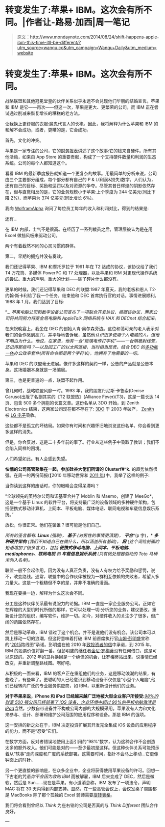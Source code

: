 # 转变发生了:苹果+ IBM。这次会有所不同。|作者让-路易·加西|周一笔记

> 原文：<http://www.mondaynote.com/2014/08/24/shift-happens-apple-ibm-this-time-itll-be-different/?utm_source=wanqu.co&utm_campaign=Wanqu+Daily&utm_medium=website>

# 转变发生了:苹果+ IBM。这次会有所不同。

战略联盟和其他冠冕堂皇的伙伴关系似乎永远不会兑现他们华丽的结婚宣言。苹果和 IBM 是它——再次——但这一次，苹果是更大、更繁荣的公司，而 IBM 正在尝试通过削减来恢复增长的糟糕的老方法。

让我换上更舒服的衣服:魔鬼代言人的长袍。因此，我将解释为什么苹果和 IBM 的和解不会成功，或者，更糟的是，它会成功。

首先，文化的冲突。

苹果是一家专注的公司，它的[财务报表](http://files.shareholder.com/downloads/AAPL/1927381444x0x770499/d8f7def2-7dd5-44c3-be7d-ee66ff33f947/Q3_2014_Form_10-Q_as_filed_.PDF)讲述了这个故事:它的钱来自硬件。所有其他活动，如来自 App Store 的重要贡献，构成了一个支持硬件数量和利润的生态系统。公司的每个人都知道这个。

看看 IBM 的最新季度报告就知道一个更复杂的故事。用最简单的分析来说，公司由三个主要部分组成，每个部分都有自己的 P & L(利润&损失)数字，人们认为，还有自己的目标、奖励和惩罚以及对资源的争夺。尽管其昔日辉煌的阴影依然存在，但与直觉相反的是，它的业务规模小于苹果:上个季度为 244 亿美元(同比下降 2%)，而苹果为 374 亿美元(同比增长 6%)。

我向 [WolframAlpha](http://en.wikipedia.org/wiki/WolframAlpha) 询问了每位员工每年的收入和利润对比，得到的结果是:



还有…



在 IBM 内部，士气不是很高。在经历了一系列裁员之后，管理层被认为是在用 Excel 做挡风板来驱动公司。

两个有着截然不同的心灵习惯的群体。

第二，早期的拥抱并没有奏效。

我们还记得苹果、IBM 和摩托罗拉于 1991 年在 T2 达成的协议，该协议给了我们 T4 万花筒、多媒体 PowerPC 和 T7 处理器，以及苹果和 IBM 对更现代操作系统的尝试。重大的声明，重大的计划——除了碎片什么都没有。

更早的时候，我们还记得苹果和 DEC 的联盟:1987 年夏天，我的老板和恩人 T2·约翰·斯卡利给了我一个任务，结束他和 DEC 首席执行官的对话。事情进展顺利，1988 年 1 月，我们达到了目标:

“… *苹果电脑公司和数字设备公司宣布了一项联合开发协议，根据该协议，两家公司将共同努力将麦金塔电脑和 AppleTalk 网络系统与 VAX 和 DECnet 结合起来。*

在庆祝晚宴上，我坐在 DEC 的创始人肯·奥尔森旁边。这位和蔼可亲的老人表示对我们的合作感到高兴，并平静地告诉我，虽然他*认识很多使用个人电脑的人，但他不明白为什么。他说，在家里，他有一台“玻璃电传打字机”——一台阴极射线管，还记得那些吗？—以及回工厂的以太网连接，当时相当昂贵。结合 DEC 的[多功能一体](http://en.wikipedia.org/wiki/ALL-IN-1)办公效率套件(所有命令都是两个字符长)，他拥有了他需要的一切。*

苹果和 DEC 的联盟毫无进展。像许多这样的契约一样，公告的产品就是公告本身。这场婚姻本身就是一场骗局。

第三，也是更普遍的一点，联盟不起作用。

曾几何时，战略联盟风靡一时。1993 年，我的朋友丹尼斯·卡鲁索(Denise Caruso)出版了名副其实的《T2 联盟热》(Alliance Fever)(T3)，这是一篇长达 14 页、包含 500 多个拥抱的长篇文章。这份名单从 3DO 开始，到 Zenith Electronics 结束，这两家公司现在都不存在了: [3DO](http://en.wikipedia.org/wiki/The_3DO_Company) 于 2003 年破产， [Zenith](http://www.zenith.com) 被 [LG 电子](http://en.wikipedia.org/wiki/LG_Electronics)吸收。

这些都不是孤立的坏结局。如果你有时间和兴趣怀旧地浏览这份名单，你会看到更多这样的消失。

但是，你会反对，这是二十多年前的事了。行业从这些例子中吸取了教训；我们不会陷入同样的困境。

人们希望如此。有人会感到失望。

**怯懦的公司高管聚集在一起，参加硅谷大佬们所谓的 Clusterf#^k.** 的趋势依然很强。在周一的两份简报(【2010 年移动世界和 [2011 年](http://www.mondaynote.com/2011/02/20/mobile-world-clusterfk-2011-edition/))中，我举了这样的例子:

当你读到这样的废话时，你的眼睛会变得呆滞吗？

“全球领先的英特尔公司和诺基亚合并了 Moblin 和 Maemo，创建了 MeeGo*，这是一个基于 Linux 的软件平台，将支持最广泛的设备领域的多种硬件架构，包括便携式移动计算机、上网本、平板电脑、媒体电话、联网电视和车载信息娱乐系统。”

放松，你很正常。他们在骗谁？很可能是他们自己。

*所有的圣言都有:* ***Linux*** *(强制)，* ***基于*** *(对男性的事情更清楚)，* ***平台****(p 字)，* ***多种硬件架构*** *(我们不知道自己在做什么，所以涵盖所有基础)，* ***段*** *(这个词给前面的短语增加了很多含义)，包括* ***便携式移动电脑、上网本、平板电脑、mediaphones、联网电视*** *和* ***车载信息娱乐系统*** *(只有微处理器驱动的 Toto 马桶未列入名单)。*

联盟一般不会起作用，因为没有人真正负责，没有人有权力给予奖励和惩罚，说不，改变路线。通常，联盟中的合作伙伴被视为一群相互依赖的失败者，希望人多力量大。这是一个粗糙但不幸的是，并非不准确的漫画。

我现在要换一边，解释为什么这次会不同。

分工是这种伙伴关系最有说服力的论据。IBM 一直是一家企业服务公司。正如它在辉煌的大型机时代所做的那样，它可以处理一切:分析您的业务，建议更改，重新设计您的组织，编写软件，维护一切。如今，对硬件收入的关注少了很多，但广阔的范围依然存在。

然后是移动革命，IBM 错过了这个机会。并不是说他们没有机会。该公司本可以跳上移动一切的浪潮，但这将意味着打破 IBM 前首席执行官[山姆·彭明盛](http://en.wikipedia.org/wiki/Samuel_J._Palmisano)宣称的“[2015](http://www.forbes.com/sites/stevedenning/2014/05/30/why-ibm-is-in-decline/)路线图”承诺。彭明盛在他 2010 年[致投资者的信](http://www.ibm.com/annualreport/2010/letter-from-the-chairman.html)中承诺，到 2015 年，IBM 的股票价值将翻一番，但彭明盛的继任者[金尼·罗梅蒂](http://en.wikipedia.org/wiki/Ginni_Rometty)没有任何借口，这是可以原谅的。2012 年的卫兵换岗是一个绝佳的机会，让罗梅蒂站出来，说事情已经改变，并重新调整路线图。啊好吧。

从积极的一面来看，IBM 的客户正在重组他们的业务，这是移动浪潮的结果，有些晚了，有些早了。更聪明的人已经意识到移动设备不仅仅是“小型个人电脑”,他们已经转向广泛的专业服务供应商，如 IBM，以重新设计他们的业务。

**对于苹果来说，iPhone 和 iPad 已经越来越广泛地被大型企业客户所接受:**[*98%的财富 500 强公司已经部署了 iOS 设备，企业环境中超过 90%的平板电脑激活是 iPad*](http://www.citeworld.com/article/2147008/mobile-byod/apples-earnings-call-enterprise-apps.html)当然，少数自带设备并不构成公司内部的大规模采用。苹果没有人力和文化来参与、设计、部署和维护公司范围的应用程序和设备。那是 IBM 的强项。

这一安排的新之处在于，IBM 决定投资扩展其开发完全集成 iOS 设备的应用程序的能力，而不是“忍受”它们。

在数字方面，反对者错误地使用上面引用的“98%”数字，认为这种合作不会创造太多的额外收入。他们可能是对的——至少最初是这样。但这种伙伴关系可能预示着从“轶事”走向深度和广度的系统部署。这需要时间，指针不会马上移动…它更像钟面上的时针。

另一个更直接的影响是，在众多企业中，企业将获得使用苹果设备的许可。回想一下古老的咒语*你不会因为收购 IBM* 而被解雇，IBM 后来变成了 DEC，然后是微软，然后是 Sun……现在是苹果。有小道消息称，IBM 发布了一项法令，声明 MAC 将在 30 天内得到内部支持。显然，在一些高管会议上，会议室桌子周围都是 MacBooks 除了那个孤独的 Excel 骑师需要[旋转表格](http://www.excel-easy.com/data-analysis/pivot-tables.html)。

我们将会看到曾经以 *Think* 为座右铭的公司是否真的与 *Think Different* 团队合作良好。

*—*[](mailto:JLG@mondaynote.com)



